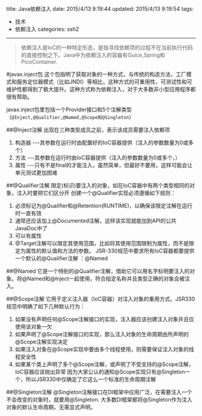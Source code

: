 title: Java依赖注入
date: 2015/4/13 9:19:44 
updated: 2015/4/13 9:19:54 
tags:
- 技术
- 依赖注入
categories: ssh2
---
>依赖注入是IoC的一种特定形态，是指寻找依赖项的过程不在当前执行代码的直接控制之下。Java中为依赖注入的容器有Guice,Spring和PicoContainer.

#javax.inject包
这个包指明了获取对象的一种方式，与传统的构造方法，工厂模式和服务定位器模式（比如JNDI）等相比，这种方式的可重用性，可测试性和可维护性都得到了极大提升。这种方式称为依赖注入，对于大多数非小型应用程序都很有帮助。

javax.inject包里包括一个Provider<T>接口和5个注解类型（`@Inject,@Qualifier,@Named,@Scope和@Singleton`）

##@Inject注解
出现在三种类型成员之前，表示该成员需要注入依赖项

1. 构造器  ---其参数在运行时由配置好的IoC容器提供（注入的参数数量为0或多个）
2. 方法  ---其参数在运行时由IoC容器提供（注入的参数数量为0或多个，）
3. 属性  ---只有不是final的才能注入，虽然简单，但最好不要用，这样可能会让单元测试更加困难

##@Qualifier注解
限定(标识)要注入的对象，如在IoC容器中有两个类型相同的对象，注入时要把它们区分开
创建一个@Qualifier实现必须遵循如下规则：

1. 必须标记为@Qualifier和@Retention(RUNTIME)，以确保该限定注解在运行时一直有效
2. 通常还应该加上@Documented注解，这样该实现就能加到API的公共JavaDoc中了
3. 可以有属性
4. @Target注解可以限定其使用范围，比如将其使用范围限制为属性，而不是限定为属性的默认值和方法的参数。
JSR-330规范中要求所有IoC容器都要提供一个默认的@Qualifier注解 ：@Named

##@Named
它是一个特别的@Qualifier注解，借助它可以用名字标明要注入的对象。将@Named和@Inject一起使用，符合指定名称并且类型正确的对象会被注入。

##@Scope注解
它用于定义注入器（IoC容器）对注入对象的重用方式。JSR330规范中明确了如下几种默认行为：

1. 如果没有声明任何@Scope注解接口的实现，注入器应该创建注入对象并且仅使用该对象一欠
2. 如果声明了@Scope注解接口的实现，那么注入对象的生命周期由所声明的@Scope注解实现决定
3. 如果注入对象在@Scope实现中要由多个线程使用，则需要保证注入对象的线程安全性
4. 如果某个类上声明了多个@Scope注解，或声明了不受支持的@Scope注解，IoC容器应该抛出异常
因为大家公认的通知@Scope实现只有@Singleton一个，所以JSR330中仅确定了它这么一个标准的生命周期注解

##@Singleton注解
@Singleton注解接口在DI框架中应用广泛，在需要注入一个不会改变的对象时，就要用@Singleton.
大多数DI框架都将@Singleton作为注入对象的默认生命周期，无需显式声明。